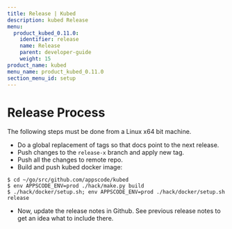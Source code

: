 ```yaml
---
title: Release | Kubed
description: kubed Release
menu:
  product_kubed_0.11.0:
    identifier: release
    name: Release
    parent: developer-guide
    weight: 15
product_name: kubed
menu_name: product_kubed_0.11.0
section_menu_id: setup
---
```


# Release Process

The following steps must be done from a Linux x64 bit machine.

- Do a global replacement of tags so that docs point to the next release.
- Push changes to the `release-x` branch and apply new tag.
- Push all the changes to remote repo.
- Build and push kubed docker image:
```console
$ cd ~/go/src/github.com/appscode/kubed
$ env APPSCODE_ENV=prod ./hack/make.py build
$ ./hack/docker/setup.sh; env APPSCODE_ENV=prod ./hack/docker/setup.sh release
```

- Now, update the release notes in Github. See previous release notes to get an idea what to include there.
